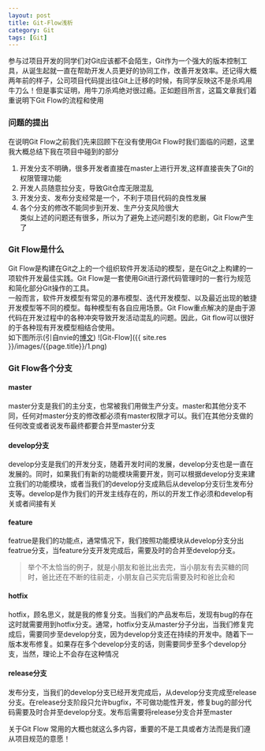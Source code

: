 ```yaml
---
layout: post
title: Git-Flow浅析
category: Git
tags: [Git]
---
```


参与过项目开发的同学们对Git应该都不会陌生，Git作为一个强大的版本控制工具，从诞生起就一直在帮助开发人员更好的协同工作，改善开发效率。还记得大概两年前的样子，公司项目代码提出往Git上迁移的时候，有同学反映这不是杀鸡用牛刀么！但是事实证明，用牛刀杀鸡绝对很过瘾。正如题目所言，这篇文章我们着重说明下Git Flow的流程和使用

### 问题的提出
在说明Git Flow之前我们先来回顾下在没有使用Git Flow时我们面临的问题，这里我大概总结下我在项目中碰到的部分  
1. 开发分支不明确，很多开发者直接在<kp>master</kp>上进行开发,<kp>这样直接丧失了Git的权限管理功能</kp>  
2. 开发人员随意拉分支，导致Git仓库无限混乱  
3. 开发分支、发布分支经常是一个，不利于项目代码的良性发展  
4. 各个分支的修改不能同步到开发、生产分支<kp>风险很大</kp>  
类似上述的问题还有很多，所以为了避免上述问题引发的悲剧，Git Flow产生了

### Git Flow是什么
Git Flow是构建在Git之上的一个组织软件开发活动的模型，是在Git之上构建的一项软件开发最佳实践。Git Flow是一套使用Git进行源代码管理时的一套行为规范和简化部分Git操作的工具。  
一般而言，软件开发模型有常见的瀑布模型、迭代开发模型、以及最近出现的敏捷开发模型等不同的模型。每种模型有各自应用场景。Git Flow重点解决的是由于源代码在开发过程中的各种冲突导致开发活动混乱的问题。因此，Git flow可以很好的于各种现有开发模型相结合使用。  
如下图所示(引自nvie的[博文](http://nvie.com/posts/a-successful-git-branching-model/))
![Git-Flow]({{ site.res }}/images/{{page.title}}/1.png)

### Git Flow各个分支

#### master
master分支是我们的主分支，也常被我们用做生产分支。master和其他分支不同，任何对master分支的修改都必须有master权限才可以。我们在其他分支做的任何改变或者说发布最终都要合并至master分支

#### develop分支
develop分支是我们的开发分支，随着开发时间的发展，develop分支也是一直在发展的。同时，如果我们有新的功能模块需要开发，则可以根据develop分支来建立我们的功能模块，或者当我们的develop分支成熟后从develop分支衍生发布分支等。develop是作为我们的开发主线存在的，所以的开发工作必须和develop有关或者间接有关

#### feature
featrue是我们的功能点，通常情况下，我们按照功能模块从develop分支分出featrue分支，当feature分支开发完成后，需要及时的合并至develop分支。

>举个不太恰当的例子，就是小朋友和爸比出去完，当小朋友有去买糖的同时，爸比还在不断的往前走，小朋友自己买完后需要及时和爸比会和  

#### hotfix
hotfix，顾名思义，就是我的修复分支。当我们的产品发布后，发现有bug的存在这时就需要用到hotfix分支。通常，hotfix分支从master分子分出，当我们修复完成后，需要同步至develop分支，因为develop分支还在持续的开发中。随着下一版本发布修复。如果存在多个develop分支的话，则需要同步至多个develop分支，当然，理论上不会存在这种情况  

#### release分支
发布分支，当我们的develop分支已经开发完成后，从develop分支完成至release分支。在release分支阶段只允许bugfix，不可做功能性开发，修复bug的部分代码需要及时合并至develop分支。发布后需要将release分支合并至master  

关于Git Flow 常用的大概也就这么多内容，重要的不是工具或者方法而是我们遵从项目规范的意愿！
